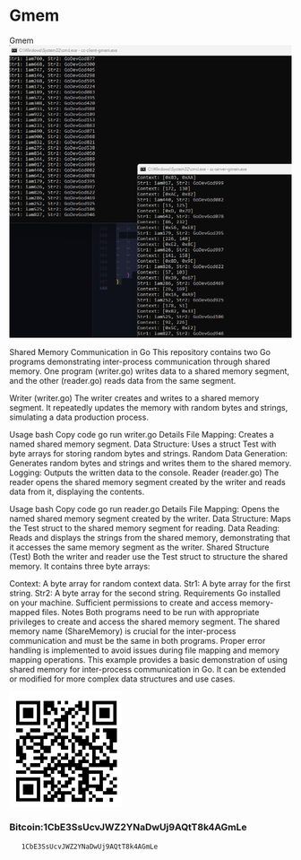 # Gmem
Gmem
![Screenshot2024-02-05143040.png](https://github.com/godevgod/Gmem/blob/e80305bcd97f4ba6f1322c3b6634c6e80483ce2a/v2/Screenshot2024-02-05143040.png)



Shared Memory Communication in Go
This repository contains two Go programs demonstrating inter-process communication through shared memory. One program (writer.go) writes data to a shared memory segment, and the other (reader.go) reads data from the same segment.

Writer (writer.go)
The writer creates and writes to a shared memory segment. It repeatedly updates the memory with random bytes and strings, simulating a data production process.

Usage
bash
Copy code
go run writer.go
Details
File Mapping: Creates a named shared memory segment.
Data Structure: Uses a struct Test with byte arrays for storing random bytes and strings.
Random Data Generation: Generates random bytes and strings and writes them to the shared memory.
Logging: Outputs the written data to the console.
Reader (reader.go)
The reader opens the shared memory segment created by the writer and reads data from it, displaying the contents.

Usage
bash
Copy code
go run reader.go
Details
File Mapping: Opens the named shared memory segment created by the writer.
Data Structure: Maps the Test struct to the shared memory segment for reading.
Data Reading: Reads and displays the strings from the shared memory, demonstrating that it accesses the same memory segment as the writer.
Shared Structure (Test)
Both the writer and reader use the Test struct to structure the shared memory. It contains three byte arrays:

Context: A byte array for random context data.
Str1: A byte array for the first string.
Str2: A byte array for the second string.
Requirements
Go installed on your machine.
Sufficient permissions to create and access memory-mapped files.
Notes
Both programs need to be run with appropriate privileges to create and access the shared memory segment.
The shared memory name (ShareMemory) is crucial for the inter-process communication and must be the same in both programs.
Proper error handling is implemented to avoid issues during file mapping and memory mapping operations.
This example provides a basic demonstration of using shared memory for inter-process communication in Go. It can be extended or modified for more complex data structures and use cases.

![Bitcoin QR Code](https://github.com/godevgod/foreverrun/blob/main/1CbE3SsUcvJWZ2YNaDwUj9AQtT8k4AGmLe.png?raw=true)
### Bitcoin:1CbE3SsUcvJWZ2YNaDwUj9AQtT8k4AGmLe
```bash
   1CbE3SsUcvJWZ2YNaDwUj9AQtT8k4AGmLe
